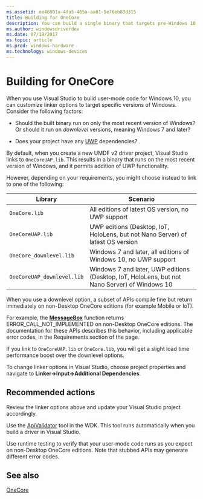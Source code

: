 ```yaml
---
ms.assetid: ee46801a-4fa5-465a-aa81-5e76eb83d315
title: Building for OneCore
description: You can build a single binary that targets pre-Windows 10 and OneCore editions.
ms.author: windowsdriverdev
ms.date: 07/19/2017
ms.topic: article
ms.prod: windows-hardware
ms.technology: windows-devices
---
```


# Building for OneCore

When you use Visual Studio to build user-mode code for Windows 10, you can customize linker options to target specific versions of Windows.  Consider the following factors:

* Should the built binary run on only the most recent version of Windows?  Or should it run on *downlevel* versions, meaning Windows 7 and later?  

* Does your project have any [UWP](https://docs.microsoft.com/windows/uwp/get-started/whats-a-uwp) dependencies?

By default, when you create a new UMDF v2 driver project, Visual Studio links to `OneCoreUAP.lib`.  This results in a binary that runs on the most recent version of Windows, and it permits addition of UWP functionality.

However, depending on your requirements, you might choose instead to link to one of the following:

|Library|Scenario|
|-|-|
|`OneCore.lib`|All editions of latest OS version, no UWP support|
|`OneCoreUAP.lib`|UWP editions (Desktop, IoT, HoloLens, but not Nano Server) of latest OS version|
|`OneCore_downlevel.lib`|Windows 7 and later, all editions of Windows 10, no UWP support|
|`OneCoreUAP_downlevel.lib`|Windows 7 and later, UWP editions (Desktop, IoT, HoloLens, but not Nano Server) of Windows 10|

When you use a downlevel option, a subset of APIs compile fine but return immediately on non-Desktop OneCore editions (for example Mobile or IoT).

For example, the [**MessageBox**](https://msdn.microsoft.com/library/windows/desktop/ms645505) function returns ERROR_CALL_NOT_IMPLEMENTED on non-Desktop OneCore editions.  The documentation for these APIs describes this behavior, including applicable error codes, in the Requirements section of the page.
<!--Link to list of apis with stub functionality, include example screenshot-->

If you link to `OneCoreUAP.lib` or `OneCore.lib`, you will get a slight load time performance boost over the downlevel options.

To change linker options in Visual Studio, choose project properties and navigate to **Linker->Input->Additional Dependencies**.

## Recommended actions

Review the linker options above and update your Visual Studio project accordingly.

Use the [ApiValidator](validating-universal-drivers.md) tool in the WDK.  This tool runs automatically when you build a driver in Visual Studio.

Use runtime testing to verify that your user-mode code runs as you expect on non-Desktop OneCore editions.  Note that stubbed APIs may generate different error codes.

See also
---
[OneCore](https://docs.microsoft.com/windows-hardware/get-started/what-s-new-in-windows)

<!--API BOILERPLATE: Compiles using onecore_downlevel.lib, but always returns ERROR_CALL_NOT_IMPLEMENTED on non-Desktop OneCore editions.-->
